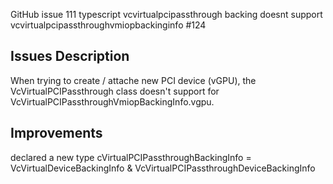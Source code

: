 GitHub issue
111 typescript vcvirtualpcipassthrough backing doesnt support vcvirtualpcipassthroughvmiopbackinginfo #124

## Issues Description
When trying to create / attache new PCI device (vGPU), the VcVirtualPCIPassthrough class doesn't support for VcVirtualPCIPassthroughVmiopBackingInfo.vgpu. 

## Improvements
declared a new type cVirtualPCIPassthroughBackingInfo = VcVirtualDeviceBackingInfo & VcVirtualPCIPassthroughDeviceBackingInfo
